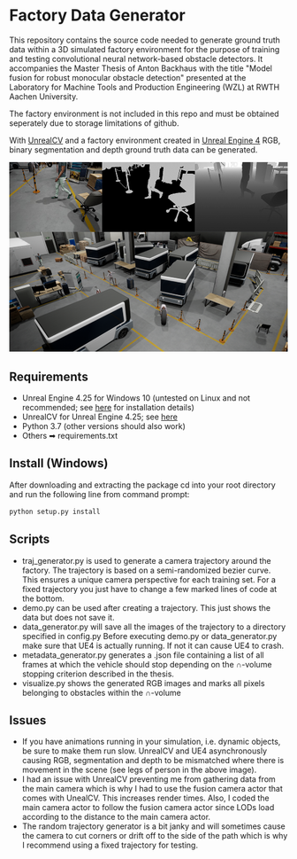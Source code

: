 # Factory Data Generator
This repository contains the source code needed to generate ground truth data within a 3D simulated factory environment 
for the purpose of training and testing convolutional neural network-based obstacle detectors.
It accompanies the Master Thesis of Anton Backhaus with the title "Model fusion for robust monocular obstacle detection" 
presented at the Laboratory for Machine Tools and Production Engineering (WZL) at RWTH Aachen University.

The factory environment is not included in this repo and must be obtained seperately due to storage limitations of github.

With [UnrealCV](https://unrealcv.org/) and a factory environment created in [Unreal Engine 4](https://www.unrealengine.com/en-US/) RGB, binary segmentation and depth ground truth data can be generated.

![General classifier design](figures/figure1.png "General classifier design")

## Requirements
* Unreal Engine 4.25 for Windows 10 (untested on Linux and not recommended; see [here](https://docs.unrealengine.com/en-US/Basics/InstallingUnrealEngine/index.html) for installation details)
* UnrealCV for Unreal Engine 4.25; see [here](https://github.com/unrealcv/unrealcv/tree/4.25)
* Python 3.7 (other versions should also work)
* Others ➡ requirements.txt

## Install (Windows)
After downloading and extracting the package cd into your root directory and run the following line from command prompt:
```bash
python setup.py install
```

## Scripts
* traj_generator.py is used to generate a camera trajectory around the factory. The trajectory is based on a semi-randomized
bezier curve. This ensures a unique camera perspective for each training set. For a fixed trajectory you just have to change
a few marked lines of code at the bottom. 
* demo.py can be used after creating a trajectory. This just shows the data but does not save it.
* data_generator.py will save all the images of the trajectory to a directory specified in config.py
Before executing demo.py or data_generator.py make sure that UE4 is actually running. If not it can cause UE4 to crash.
* metadata_generator.py generates a .json file containing a list of all frames at which the vehicle should stop depending
on the ∩-volume stopping criterion described in the thesis.
* visualize.py shows the generated RGB images and marks all pixels belonging to obstacles within the ∩-volume

## Issues
* If you have animations running in your simulation, i.e. dynamic objects, be sure to make them run slow.
UnrealCV and UE4 asynchronously causing RGB, segmentation and depth to be mismatched where there is movement in the scene
(see legs of person in the above image).
* I had an issue with UnrealCV preventing me from gathering data from the main camera which is why I had to use the fusion camera
actor that comes with UnealCV. This increases render times. Also, I coded the main camera actor to follow the fusion camera actor
since LODs load according to the distance to the main camera actor.
* The random trajectory generator is a bit janky and will sometimes cause the camera to cut corners or drift off to the side
of the path which is why I recommend using a fixed trajectory for testing.